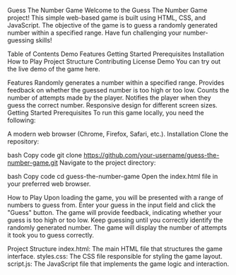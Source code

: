 
Guess The Number Game
Welcome to the Guess The Number Game project! This simple web-based game is built using HTML, CSS, and JavaScript. The objective of the game is to guess a randomly generated number within a specified range. Have fun challenging your number-guessing skills!

Table of Contents
Demo
Features
Getting Started
Prerequisites
Installation
How to Play
Project Structure
Contributing
License
Demo
You can try out the live demo of the game here.

Features
Randomly generates a number within a specified range.
Provides feedback on whether the guessed number is too high or too low.
Counts the number of attempts made by the player.
Notifies the player when they guess the correct number.
Responsive design for different screen sizes.
Getting Started
Prerequisites
To run this game locally, you need the following:

A modern web browser (Chrome, Firefox, Safari, etc.).
Installation
Clone the repository:

bash
Copy code
git clone https://github.com/your-username/guess-the-number-game.git
Navigate to the project directory:

bash
Copy code
cd guess-the-number-game
Open the index.html file in your preferred web browser.

How to Play
Upon loading the game, you will be presented with a range of numbers to guess from.
Enter your guess in the input field and click the "Guess" button.
The game will provide feedback, indicating whether your guess is too high or too low.
Keep guessing until you correctly identify the randomly generated number.
The game will display the number of attempts it took you to guess correctly.

Project Structure
index.html: The main HTML file that structures the game interface.
styles.css: The CSS file responsible for styling the game layout.
script.js: The JavaScript file that implements the game logic and interaction.
